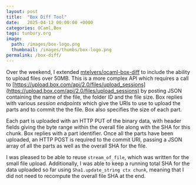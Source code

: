 ```yaml
---
layout: post
title:  "Box Diff Tool"
date:   2025-04-12 00:00:00 +0000
categories: OCaml,Box
tags: tunbury.org
image:
  path: /images/box-logo.png
  thumbnail: /images/thumbs/box-logo.png
permalink: /box-diff/
---
```


Over the weekend, I extended [mtelvers/ocaml-box-diff](https://github.com/mtelvers/ocaml-box-diff) to include the ability to upload files over 50MB. This is a more complex API which requires a call to [https://upload.box.com/api/2.0/files/upload_sessions](https://upload.box.com/api/2.0/files/upload_sessions) by posting JSON containing the name of the file, the folder ID and the file size. Box replies with various _session endpoints_ which give the URIs to use to upload the parts and to commit the the file. Box also specifies the size of each part.

Each part is uploaded with an HTTP PUT of the binary data, with header fields giving the byte range within the overall file along with the SHA for this chunk. Box replies with a part identifier. Once all the parts have been uploaded, an HTTP POST is required to the commit URI, passing a JSON array of all the parts as well as the overall SHA for the file.

I was pleased to be able to reuse `stream_of_file`, which was written for the small file upload. Additionally, I was able to keep a running total SHA for the data uploaded so far using `Sha1.update_string ctx chunk`, meaning that I did not need to recompute the overall file SHA at the end.
